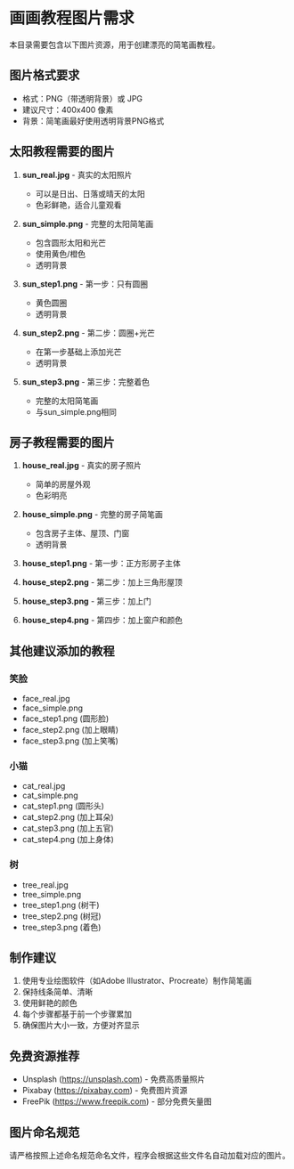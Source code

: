 # 画画教程图片需求

本目录需要包含以下图片资源，用于创建漂亮的简笔画教程。

## 图片格式要求

- 格式：PNG（带透明背景）或 JPG
- 建议尺寸：400x400 像素
- 背景：简笔画最好使用透明背景PNG格式

## 太阳教程需要的图片

1. **sun_real.jpg** - 真实的太阳照片
   - 可以是日出、日落或晴天的太阳
   - 色彩鲜艳，适合儿童观看

2. **sun_simple.png** - 完整的太阳简笔画
   - 包含圆形太阳和光芒
   - 使用黄色/橙色
   - 透明背景

3. **sun_step1.png** - 第一步：只有圆圈
   - 黄色圆圈
   - 透明背景

4. **sun_step2.png** - 第二步：圆圈+光芒
   - 在第一步基础上添加光芒
   - 透明背景

5. **sun_step3.png** - 第三步：完整着色
   - 完整的太阳简笔画
   - 与sun_simple.png相同

## 房子教程需要的图片

1. **house_real.jpg** - 真实的房子照片
   - 简单的房屋外观
   - 色彩明亮

2. **house_simple.png** - 完整的房子简笔画
   - 包含房子主体、屋顶、门窗
   - 透明背景

3. **house_step1.png** - 第一步：正方形房子主体
4. **house_step2.png** - 第二步：加上三角形屋顶
5. **house_step3.png** - 第三步：加上门
6. **house_step4.png** - 第四步：加上窗户和颜色

## 其他建议添加的教程

### 笑脸
- face_real.jpg
- face_simple.png
- face_step1.png (圆形脸)
- face_step2.png (加上眼睛)
- face_step3.png (加上笑嘴)

### 小猫
- cat_real.jpg
- cat_simple.png
- cat_step1.png (圆形头)
- cat_step2.png (加上耳朵)
- cat_step3.png (加上五官)
- cat_step4.png (加上身体)

### 树
- tree_real.jpg
- tree_simple.png
- tree_step1.png (树干)
- tree_step2.png (树冠)
- tree_step3.png (着色)

## 制作建议

1. 使用专业绘图软件（如Adobe Illustrator、Procreate）制作简笔画
2. 保持线条简单、清晰
3. 使用鲜艳的颜色
4. 每个步骤都基于前一个步骤累加
5. 确保图片大小一致，方便对齐显示

## 免费资源推荐

- Unsplash (https://unsplash.com) - 免费高质量照片
- Pixabay (https://pixabay.com) - 免费图片资源
- FreePik (https://www.freepik.com) - 部分免费矢量图

## 图片命名规范

请严格按照上述命名规范命名文件，程序会根据这些文件名自动加载对应的图片。